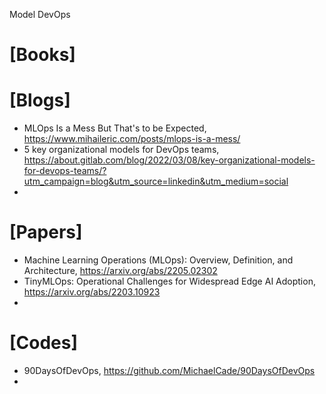 Model DevOps

# [Books]

# [Blogs]
+ MLOps Is a Mess But That's to be Expected, https://www.mihaileric.com/posts/mlops-is-a-mess/
+ 5 key organizational models for DevOps teams, https://about.gitlab.com/blog/2022/03/08/key-organizational-models-for-devops-teams/?utm_campaign=blog&utm_source=linkedin&utm_medium=social
+ 

# [Papers]
+ Machine Learning Operations (MLOps): Overview, Definition, and Architecture, https://arxiv.org/abs/2205.02302
+ TinyMLOps: Operational Challenges for Widespread Edge AI Adoption, https://arxiv.org/abs/2203.10923
+ 


# [Codes]
+ 90DaysOfDevOps, https://github.com/MichaelCade/90DaysOfDevOps
+ 
